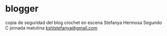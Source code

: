 # blogger
copia de seguridad del blog crochet en escena
Stefanya Hermosa
Segundo C jornada matutina
kshlstefanya@gmail.com

